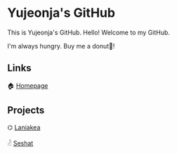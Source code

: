 Yujeonja's GitHub
=================

This is Yujeonja's GitHub. Hello! Welcome to my GitHub.

I'm always hungry. Buy me a donut🍩!
## Links

🏠 [Homepage](https://hardboiled65.tk)

## Projects

⌬ [Laniakea](https://github.com/orbitrc/laniakea)

𓁐 [Seshat](https://github.com/hardboiled65/seshat-unicode)

<!--
**hardboiled65/hardboiled65** is a ✨ _special_ ✨ repository because its `README.md` (this file) appears on your GitHub profile.

Here are some ideas to get you started:

- 🔭 I’m currently working on ...
- 🌱 I’m currently learning ...
- 👯 I’m looking to collaborate on ...
- 🤔 I’m looking for help with ...
- 💬 Ask me about ...
- 📫 How to reach me: ...
- 😄 Pronouns: ...
- ⚡ Fun fact: ...
-->

